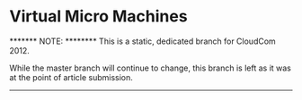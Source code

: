 Virtual Micro Machines
======================

******* NOTE: ********
This is a static, dedicated branch for CloudCom 2012. 

While the master branch will continue to change, this branch is left as it was at the point of article submission.

**********************
